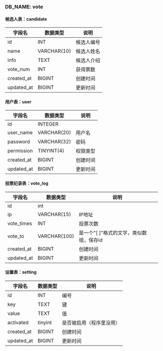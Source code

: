 ### DB_NAME: vote

#### 候选人表：candidate

|字段名|数据类型|说明|
|--|--|--|
|id|INT|候选人编号|
|name|VARCHAR(10)|候选人姓名|
|info|TEXT|候选人介绍|
|vote_num|INT|获得票数|
|created_at|BIGINT|创建时间|
|updated_at|BIGINT|更新时间|

#### 用户表：user
|字段名|数据类型|说明|
|--|--|--|
|id|INTEGER||
|user_name|VARCHAR(20)|用户名|
|password|VARCHAR(32)|密码|
|permission|TINYINT(4)|权限类型|
|created_at|BIGINT|创建时间|
|updated_at|BIGINT|更新时间|

#### 投票纪录表：vote_log
|字段名|数据类型|说明|
|--|--|--|
|id|int||
|ip|VARCHAR(15)|IP地址|
|vote_times|INT|投票次数|
|vote_to|VARCHAR(100)|是一个"[ ]"格式的文字，类似数组，保存id|
|created_at|BIGINT|创建时间|
|updated_at|BIGINT|更新时间|

#### 设置表：setting
|字段名|数据类型|说明|
|--|--|--|
|id|INT|编号|
|key|TEXT|键|
|value|TEXT|值|
|activated|tinyint|是否被启用（程序里没用）|
|created_at|BIGINT|创建时间|
|updated_at|BIGINT|更新时间|